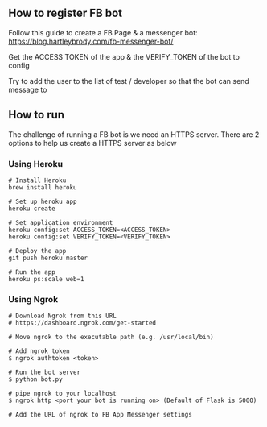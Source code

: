 ## How to register FB bot

Follow this guide to create a FB Page & a messenger bot:
https://blog.hartleybrody.com/fb-messenger-bot/

Get the ACCESS TOKEN of the app & the VERIFY_TOKEN of the bot to config

Try to add the user to the list of test / developer so that the bot can send message to

## How to run

The challenge of running a FB bot is we need an HTTPS server. There are 2 options to help us create a HTTPS server as below

### Using Heroku

```
# Install Heroku
brew install heroku

# Set up heroku app
heroku create

# Set application environment
heroku config:set ACCESS_TOKEN=<ACCESS_TOKEN>
heroku config:set VERIFY_TOKEN=<VERIFY_TOKEN>

# Deploy the app
git push heroku master

# Run the app
heroku ps:scale web=1
```

### Using Ngrok

```
# Download Ngrok from this URL
# https://dashboard.ngrok.com/get-started

# Move ngrok to the executable path (e.g. /usr/local/bin)

# Add ngrok token
$ ngrok authtoken <token>

# Run the bot server
$ python bot.py

# pipe ngrok to your localhost
$ ngrok http <port your bot is running on> (Default of Flask is 5000)

# Add the URL of ngrok to FB App Messenger settings
```
